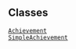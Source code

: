 ---
---
## Classes

<a href="../object/Achievement.html#Achievement"
target="main"><code>Achievement</code></a>  
<a href="../object/SimpleAchievement.html#SimpleAchievement"
target="main"><code>SimpleAchievement</code></a>  
